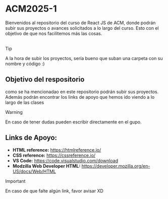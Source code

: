 # ACM2025-1

Bienvenidos al repositorio del curso de React JS de ACM, donde podrán subir sus proyectos o avances solicitados a lo largo del curso. Esto con el objetivo de que nos facilitemos más las cosas.<br><br>

>[!TIP]
>A la hora de subir los proyectos, sería bueno que suban una carpeta con su nombre y código :)

## Objetivo del respositorio
como se ha mencionadao en este repositorio podrán subir sus proyectos. Además podrán encontrar los links de apoyo que hemos ido viendo a lo largo de las clases

>[!WARNING]
>En caso de tener dudas pueden escribir directamente en el gupo.

## Links de Apoyo:
* **HTML reference:** https://htmlreference.io/ 
* **CSS reference:**  https://cssreference.io/
* **VS Code:** https://code.visualstudio.com/download
* **Modzilla Web Developer HTML:** https://developer.mozilla.org/en-US/docs/Web/HTML

>[!IMPORTANT]
>En caso de que falte algún link, favor avisar XD